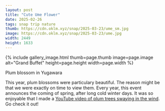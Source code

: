 ```yaml
---
layout: post
title: "Cute Ume Flower"
date: 2025-02-26
tags: snap trip nature
thumb: https://cdn.oklm.xyz/snap/2025-03-23/ume_sm.jpg
image: https://cdn.oklm.xyz/snap/2025-03-23/ume.jpg
width: 2449
height: 1633
---
```


{% include gallery_image.html thumb=page.thumb image=page.image alt="Grand Buffet" height=page.height width=page.width %}

<p class="caption">Plum blossom in Yugawara</p>

This year, plum blossoms were particulary beautiful. The reason might be that we were exactly on time to view them. Every year, this event announces the coming of spring, after long cold winter days. It was so enjoyable that I made a [YouTube video of plum trees swaying in the wind](https://youtu.be/9_hufWZowcI). Go check it out!